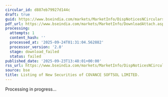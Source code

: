 ```yaml
---
circular_id: d887eb79927d144c
draft: true
guid: https://www.bseindia.com/markets/MarketInfo/DispNoticesNCirculars.aspx?Noticeid={90F72E61-D19E-431B-A822-706DA69E92DF}&noticeno=20250923-62&dt=09/23/2025&icount=62&totcount=84&flag=0
pdf_url: https://www.bseindia.com/markets/MarketInfo/DownloadAttach.aspx?id=20250923-62&attachedId=
processing:
  attempts: 1
  content_hash: ''
  processed_at: '2025-09-24T01:31:04.562882'
  processor_version: '2.0'
  stage: download_failed
  status: failed
published_date: '2025-09-23T13:48:01+00:00'
rss_url: https://www.bseindia.com/markets/MarketInfo/DispNoticesNCirculars.aspx?Noticeid={90F72E61-D19E-431B-A822-706DA69E92DF}&noticeno=20250923-62&dt=09/23/2025&icount=62&totcount=84&flag=0
source: bse
title: Listing of New Securities of COVANCE SOFTSOL LIMITED.
---
```


Processing in progress...